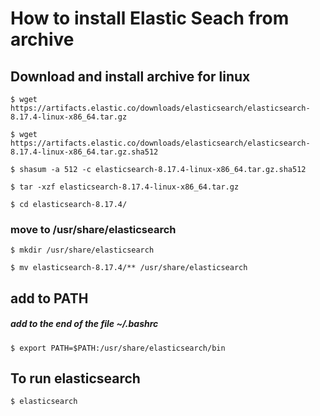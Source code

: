 # How to install Elastic Seach from archive

## Download and install archive for linux
`$ wget https://artifacts.elastic.co/downloads/elasticsearch/elasticsearch-8.17.4-linux-x86_64.tar.gz`

`$ wget https://artifacts.elastic.co/downloads/elasticsearch/elasticsearch-8.17.4-linux-x86_64.tar.gz.sha512`

`$ shasum -a 512 -c elasticsearch-8.17.4-linux-x86_64.tar.gz.sha512`

`$ tar -xzf elasticsearch-8.17.4-linux-x86_64.tar.gz`

`$ cd elasticsearch-8.17.4/`
### move to /usr/share/elasticsearch
`$ mkdir /usr/share/elasticsearch`

`$ mv elasticsearch-8.17.4/** /usr/share/elasticsearch`

## add to PATH
##### add to the end of the file ~/.bashrc
`$ export PATH=$PATH:/usr/share/elasticsearch/bin`

## To run elasticsearch
`$ elasticsearch`
